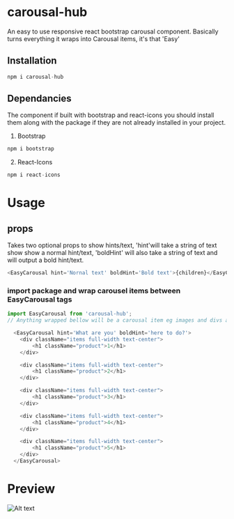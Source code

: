 # carousal-hub

An easy to use responsive react bootstrap carousal component. Basically turns everything it wraps into Carousal items, it's that 'Easy'



## Installation
```javascript
npm i carousal-hub
```

## Dependancies

The component if built with bootstrap and react-icons you should install them along with the package if they are not already installed in your project.

1. Bootstrap
```javascript
npm i bootstrap
```
2. React-Icons
```javascript
npm i react-icons
```



# Usage

## props

Takes two optional props to show hints/text, 'hint'will take a string of text show show a normal hint/text, 'boldHint' will also take a string of text and will output a <bold>bold</bold> hint/text.

```javascript
<EasyCarousal hint='Nornal text' boldHint='Bold text'>{children}</EasyCarousal>
```

### import package and wrap carousel items between EasyCarousal tags
```javascript
import EasyCarousal from 'carousal-hub';
// Anything wrapped bellow will be a carousal item eg images and divs and everything else

  <EasyCarousal hint='What are you' boldHint='here to do?'>
    <div className="items full-width text-center">
        <h1 className="product">1</h1>      
    </div>

    <div className="items full-width text-center">
        <h1 className="product">2</h1>      
    </div>

    <div className="items full-width text-center">
        <h1 className="product">3</h1>      
    </div>

    <div className="items full-width text-center">
        <h1 className="product">4</h1>      
    </div>

    <div className="items full-width text-center">
        <h1 className="product">5</h1>      
    </div>
  </EasyCarousal>

```

# Preview

![Alt text](https://i.imgur.com/MF3u2mS.png)
